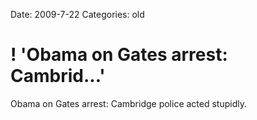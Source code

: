 Date: 2009-7-22
Categories: old

# ! 'Obama on Gates arrest: Cambrid...'

Obama on Gates arrest: Cambridge police acted stupidly.
